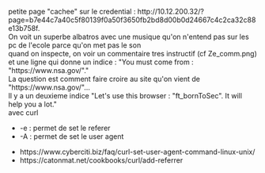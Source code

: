 <p>
    petite page "cachee" sur le credential : http://10.12.200.32/?page=b7e44c7a40c5f80139f0a50f3650fb2bd8d00b0d24667c4c2ca32c88e13b758f.<br>
    On voit un superbe albatros avec une musique qu'on n'entend pas sur les pc de l'ecole parce qu'on met pas le son<br>
    quand on inspecte, on voir un commentaire tres instructif (cf Ze_comm.png) et une ligne qui donne un indice : "You must come from : "https://www.nsa.gov/"."<br>
    La question est comment faire croire au site qu'on vient de "https://www.nsa.gov/"...<br>
    Il y a un deuxieme indice "Let's use this browser : "ft_bornToSec". It will help you a lot."<br>
    avec curl
    <ul>
        <li>-e : permet de set le referer</li>
        <li>-A : permet de set le user agent</li>
    </ul>
</p>
<p>
    <ul>
        <li>https://www.cyberciti.biz/faq/curl-set-user-agent-command-linux-unix/</li>
        <li>https://catonmat.net/cookbooks/curl/add-referrer</li>
    </ul>
</p>